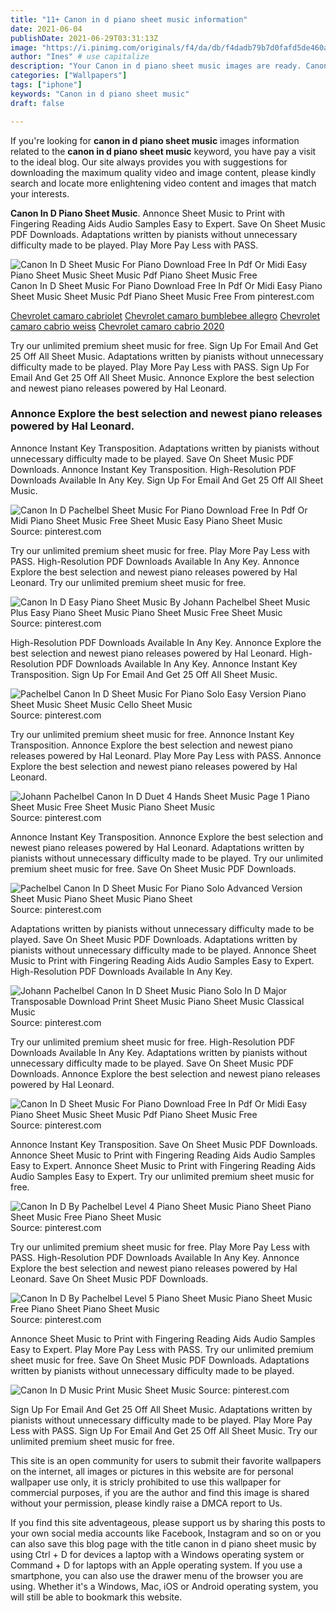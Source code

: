 ```yaml
---
title: "11+ Canon in d piano sheet music information"
date: 2021-06-04
publishDate: 2021-06-29T03:31:13Z
image: "https://i.pinimg.com/originals/f4/da/db/f4dadb79b7d0fafd5de460ae1f39a9ee.jpg"
author: "Ines" # use capitalize
description: "Your Canon in d piano sheet music images are ready. Canon in d piano sheet music are a topic that is being searched for and liked by netizens today. You can Get the Canon in d piano sheet music files here. Get all royalty-free images."
categories: ["Wallpapers"]
tags: ["iphone"]
keywords: "Canon in d piano sheet music"
draft: false

---
```


If you're looking for **canon in d piano sheet music** images information related to the **canon in d piano sheet music** keyword, you have pay a visit to the ideal  blog.  Our site always  provides you with  suggestions  for downloading  the maximum  quality video and image  content, please kindly search and locate more enlightening video content and images  that match your interests.

**Canon In D Piano Sheet Music**. Annonce Sheet Music to Print with Fingering Reading Aids Audio Samples Easy to Expert. Save On Sheet Music PDF Downloads. Adaptations written by pianists without unnecessary difficulty made to be played. Play More Pay Less with PASS.

![Canon In D Sheet Music For Piano Download Free In Pdf Or Midi Easy Piano Sheet Music Sheet Music Pdf Piano Sheet Music Free](https://i.pinimg.com/originals/bf/47/52/bf475232dfd7c9b342f7c98f22e031a3.png "Canon In D Sheet Music For Piano Download Free In Pdf Or Midi Easy Piano Sheet Music Sheet Music Pdf Piano Sheet Music Free")
Canon In D Sheet Music For Piano Download Free In Pdf Or Midi Easy Piano Sheet Music Sheet Music Pdf Piano Sheet Music Free From pinterest.com

[Chevrolet camaro cabriolet](/chevrolet-camaro-cabriolet/)
[Chevrolet camaro bumblebee allegro](/chevrolet-camaro-bumblebee-allegro/)
[Chevrolet camaro cabrio weiss](/chevrolet-camaro-cabrio-weiss/)
[Chevrolet camaro cabrio 2020](/chevrolet-camaro-cabrio-2020/)

Try our unlimited premium sheet music for free. Sign Up For Email And Get 25 Off All Sheet Music. Adaptations written by pianists without unnecessary difficulty made to be played. Play More Pay Less with PASS. Sign Up For Email And Get 25 Off All Sheet Music. Annonce Explore the best selection and newest piano releases powered by Hal Leonard.

### Annonce Explore the best selection and newest piano releases powered by Hal Leonard.

Annonce Instant Key Transposition. Adaptations written by pianists without unnecessary difficulty made to be played. Save On Sheet Music PDF Downloads. Annonce Instant Key Transposition. High-Resolution PDF Downloads Available In Any Key. Sign Up For Email And Get 25 Off All Sheet Music.


![Canon In D Pachelbel Sheet Music For Piano Download Free In Pdf Or Midi Piano Sheet Music Free Sheet Music Easy Piano Sheet Music](https://i.pinimg.com/originals/79/10/fd/7910fd6c5b75b8af4fe14f9a89109cb3.png "Canon In D Pachelbel Sheet Music For Piano Download Free In Pdf Or Midi Piano Sheet Music Free Sheet Music Easy Piano Sheet Music")
Source: pinterest.com

Try our unlimited premium sheet music for free. Play More Pay Less with PASS. High-Resolution PDF Downloads Available In Any Key. Annonce Explore the best selection and newest piano releases powered by Hal Leonard. Try our unlimited premium sheet music for free.

![Canon In D Easy Piano Sheet Music By Johann Pachelbel Sheet Music Plus Easy Piano Sheet Music Piano Sheet Music Free Sheet Music](https://i.pinimg.com/originals/39/66/4f/39664f65552fdf0ac3949300669743f4.png "Canon In D Easy Piano Sheet Music By Johann Pachelbel Sheet Music Plus Easy Piano Sheet Music Piano Sheet Music Free Sheet Music")
Source: pinterest.com

High-Resolution PDF Downloads Available In Any Key. Annonce Explore the best selection and newest piano releases powered by Hal Leonard. High-Resolution PDF Downloads Available In Any Key. Annonce Instant Key Transposition. Sign Up For Email And Get 25 Off All Sheet Music.

![Pachelbel Canon In D Sheet Music For Piano Solo Easy Version Piano Sheet Music Sheet Music Cello Sheet Music](https://i.pinimg.com/originals/ca/08/2b/ca082bd2adb55675431850e693cfc216.gif "Pachelbel Canon In D Sheet Music For Piano Solo Easy Version Piano Sheet Music Sheet Music Cello Sheet Music")
Source: pinterest.com

Try our unlimited premium sheet music for free. Annonce Instant Key Transposition. Annonce Explore the best selection and newest piano releases powered by Hal Leonard. Play More Pay Less with PASS. Annonce Explore the best selection and newest piano releases powered by Hal Leonard.

![Johann Pachelbel Canon In D Duet 4 Hands Sheet Music Page 1 Piano Sheet Music Free Sheet Music Piano Sheet Music](https://i.pinimg.com/originals/dc/5c/98/dc5c987c4360b5674a087b3c01d53c47.gif "Johann Pachelbel Canon In D Duet 4 Hands Sheet Music Page 1 Piano Sheet Music Free Sheet Music Piano Sheet Music")
Source: pinterest.com

Annonce Instant Key Transposition. Annonce Explore the best selection and newest piano releases powered by Hal Leonard. Adaptations written by pianists without unnecessary difficulty made to be played. Try our unlimited premium sheet music for free. Save On Sheet Music PDF Downloads.

![Pachelbel Canon In D Sheet Music For Piano Solo Advanced Version Sheet Music Piano Sheet Music Piano Sheet](https://i.pinimg.com/originals/6d/ee/51/6dee5166814441a3537954609020f2c5.gif "Pachelbel Canon In D Sheet Music For Piano Solo Advanced Version Sheet Music Piano Sheet Music Piano Sheet")
Source: pinterest.com

Adaptations written by pianists without unnecessary difficulty made to be played. Save On Sheet Music PDF Downloads. Adaptations written by pianists without unnecessary difficulty made to be played. Annonce Sheet Music to Print with Fingering Reading Aids Audio Samples Easy to Expert. High-Resolution PDF Downloads Available In Any Key.

![Johann Pachelbel Canon In D Sheet Music Piano Solo In D Major Transposable Download Print Sheet Music Piano Sheet Music Classical Music](https://i.pinimg.com/originals/2d/d3/80/2dd3809b6429c1de7307a859f0827656.gif "Johann Pachelbel Canon In D Sheet Music Piano Solo In D Major Transposable Download Print Sheet Music Piano Sheet Music Classical Music")
Source: pinterest.com

Try our unlimited premium sheet music for free. High-Resolution PDF Downloads Available In Any Key. Adaptations written by pianists without unnecessary difficulty made to be played. Save On Sheet Music PDF Downloads. Annonce Explore the best selection and newest piano releases powered by Hal Leonard.

![Canon In D Sheet Music For Piano Download Free In Pdf Or Midi Easy Piano Sheet Music Sheet Music Pdf Piano Sheet Music Free](https://i.pinimg.com/originals/bf/47/52/bf475232dfd7c9b342f7c98f22e031a3.png "Canon In D Sheet Music For Piano Download Free In Pdf Or Midi Easy Piano Sheet Music Sheet Music Pdf Piano Sheet Music Free")
Source: pinterest.com

Annonce Instant Key Transposition. Save On Sheet Music PDF Downloads. Annonce Sheet Music to Print with Fingering Reading Aids Audio Samples Easy to Expert. Annonce Sheet Music to Print with Fingering Reading Aids Audio Samples Easy to Expert. Try our unlimited premium sheet music for free.

![Canon In D By Pachelbel Level 4 Piano Sheet Music Piano Sheet Piano Sheet Music Free Piano Sheet Music](https://i.pinimg.com/474x/44/dc/d0/44dcd0206153b06b872756fe4db45ec7.jpg "Canon In D By Pachelbel Level 4 Piano Sheet Music Piano Sheet Piano Sheet Music Free Piano Sheet Music")
Source: pinterest.com

Try our unlimited premium sheet music for free. Play More Pay Less with PASS. High-Resolution PDF Downloads Available In Any Key. Annonce Explore the best selection and newest piano releases powered by Hal Leonard. Save On Sheet Music PDF Downloads.

![Canon In D By Pachelbel Level 5 Piano Sheet Music Piano Sheet Music Free Piano Sheet Piano Sheet Music](https://i.pinimg.com/474x/66/d3/5c/66d35c9ecbbe3eafde8ea774effae4c3.jpg "Canon In D By Pachelbel Level 5 Piano Sheet Music Piano Sheet Music Free Piano Sheet Piano Sheet Music")
Source: pinterest.com

Annonce Sheet Music to Print with Fingering Reading Aids Audio Samples Easy to Expert. Play More Pay Less with PASS. Try our unlimited premium sheet music for free. Save On Sheet Music PDF Downloads. Adaptations written by pianists without unnecessary difficulty made to be played.

![Canon In D Music Print Music Sheet Music](https://i.pinimg.com/originals/f4/da/db/f4dadb79b7d0fafd5de460ae1f39a9ee.jpg "Canon In D Music Print Music Sheet Music")
Source: pinterest.com

Sign Up For Email And Get 25 Off All Sheet Music. Adaptations written by pianists without unnecessary difficulty made to be played. Play More Pay Less with PASS. Sign Up For Email And Get 25 Off All Sheet Music. Try our unlimited premium sheet music for free.

This site is an open community for users to submit their favorite wallpapers on the internet, all images or pictures in this website are for personal wallpaper use only, it is stricly prohibited to use this wallpaper for commercial purposes, if you are the author and find this image is shared without your permission, please kindly raise a DMCA report to Us.

If you find this site adventageous, please support us by sharing this posts to your own social media accounts like Facebook, Instagram and so on or you can also save this blog page with the title canon in d piano sheet music by using Ctrl + D for devices a laptop with a Windows operating system or Command + D for laptops with an Apple operating system. If you use a smartphone, you can also use the drawer menu of the browser you are using. Whether it's a Windows, Mac, iOS or Android operating system, you will still be able to bookmark this website.
